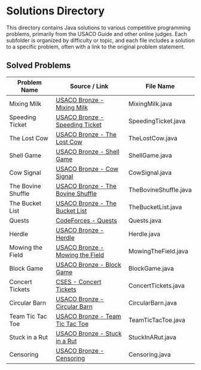 # Solutions Directory

This directory contains Java solutions to various competitive programming problems, primarily from the USACO Guide and other online judges. Each subfolder is organized by difficulty or topic, and each file includes a solution to a specific problem, often with a link to the original problem statement.

## Solved Problems

| Problem Name       | Source / Link                                                                                  | File Name             |
| ------------------ | ---------------------------------------------------------------------------------------------- | --------------------- |
| Mixing Milk        | [USACO Bronze - Mixing Milk](https://usaco.org/index.php?page=viewproblem2&cpid=855#)          | MixingMilk.java       |
| Speeding Ticket    | [USACO Bronze - Speeding Ticket](https://usaco.org/index.php?page=viewproblem2&cpid=568)       | SpeedingTicket.java   |
| The Lost Cow       | [USACO Bronze - The Lost Cow](https://usaco.org/index.php?page=viewproblem2&cpid=735)          | TheLostCow.java       |
| Shell Game         | [USACO Bronze - Shell Game](https://usaco.org/index.php?page=viewproblem2&cpid=891)            | ShellGame.java        |
| Cow Signal         | [USACO Bronze - Cow Signal](http://www.usaco.org/index.php?page=viewproblem2&cpid=665)         | CowSignal.java        |
| The Bovine Shuffle | [USACO Bronze - The Bovine Shuffle](http://www.usaco.org/index.php?page=viewproblem2&cpid=760) | TheBovineShuffle.java |
| The Bucket List    | [USACO Bronze - The Bucket List](https://usaco.org/index.php?page=viewproblem2&cpid=856)       | TheBucketList.java    |
| Quests             | [CodeForces - Quests](https://codeforces.com/problemset/problem/1914/C)                        | Quests.java           |
| Herdle             | [USACO Bronze - Herdle](http://www.usaco.org/index.php?page=viewproblem2&cpid=1179)            | Herdle.java           |
| Mowing the Field   | [USACO Bronze - Mowing the Field](https://usaco.org/index.php?page=viewproblem2&cpid=593)      | MowingTheField.java   |
| Block Game         | [USACO Bronze - Block Game](https://usaco.org/index.php?page=viewproblem2&cpid=664)            | BlockGame.java        |
| Concert Tickets    | [CSES - Concert Tickets](https://cses.fi/problemset/task/1091)                                 | ConcertTickets.java   |
| Circular Barn      | [USACO Bronze - Circular Barn](https://usaco.org/index.php?page=viewproblem2&cpid=616)         | CircularBarn.java     |
| Team Tic Tac Toe   | [USACO Bronze - Team Tic Tac Toe](https://usaco.org/index.php?page=viewproblem2&cpid=831)      | TeamTicTacToe.java    |
| Stuck in a Rut     | [USACO Bronze - Stuck in a Rut](http://www.usaco.org/index.php?page=viewproblem2&cpid=1061)    | StuckInARut.java      |
| Censoring          | [USACO Bronze - Censoring](http://www.usaco.org/index.php?page=viewproblem2&cpid=526)          | Censoring.java        |
